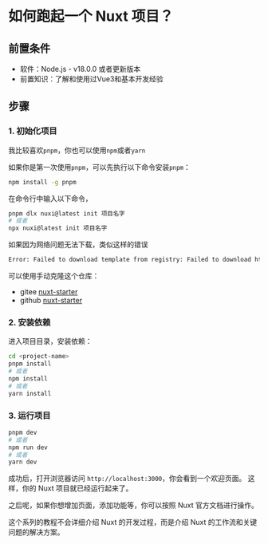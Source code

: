 # 如何跑起一个 Nuxt 项目？

## 前置条件

- 软件：Node.js - v18.0.0 或者更新版本
- 前置知识：了解和使用过Vue3和基本开发经验

## 步骤

### 1. 初始化项目

我比较喜欢`pnpm`，你也可以使用`npm`或者`yarn`

如果你是第一次使用`pnpm`，可以先执行以下命令安装`pnpm`：

```bash
npm install -g pnpm
```

在命令行中输入以下命令，

```bash
pnpm dlx nuxi@latest init 项目名字
# 或者
npx nuxi@latest init 项目名字
```

如果因为网络问题无法下载，类似这样的错误

```bash
Error: Failed to download template from registry: Failed to download https://raw.githubusercontent.com/nuxt/starter/templates/templates/v3.json: TypeError: fetch failed
```

可以使用手动克隆这个仓库：
- gitee [nuxt-starter](https://gitee.com/heyceleste/nuxt-starter)
- github [nuxt-starter](https://github.com/snowowowo/nuxt-starter)

### 2. 安装依赖

进入项目目录，安装依赖：

```bash
cd <project-name>
pnpm install
# 或者
npm install
# 或者
yarn install
```

### 3. 运行项目

```bash
pnpm dev
# 或者
npm run dev
# 或者
yarn dev
```

成功后，打开浏览器访问 `http://localhost:3000`，你会看到一个欢迎页面。
这样，你的 Nuxt 项目就已经运行起来了。

之后呢，如果你想增加页面，添加功能等，你可以按照 Nuxt 官方文档进行操作。

这个系列的教程不会详细介绍 Nuxt 的开发过程，而是介绍 Nuxt 的工作流和关键问题的解决方案。

<NuxtArticleFooter />
